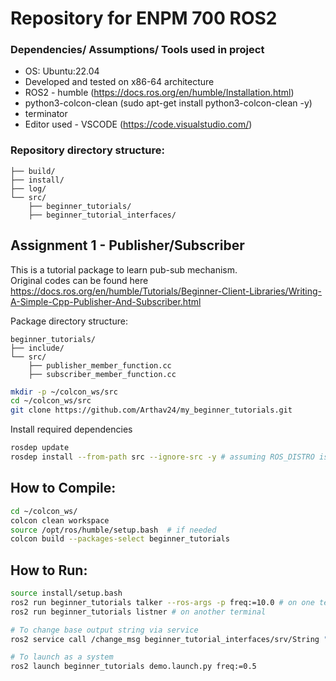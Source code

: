 # Repository for ENPM 700 ROS2

### Dependencies/ Assumptions/ Tools used in project
- OS: Ubuntu:22.04
- Developed and tested on x86-64 architecture
- ROS2 - humble (https://docs.ros.org/en/humble/Installation.html)
- python3-colcon-clean (sudo apt-get install python3-colcon-clean -y)
- terminator 
- Editor used - VSCODE (https://code.visualstudio.com/)

### Repository directory structure:

```
├── build/
├── install/
├── log/
└── src/
    ├── beginner_tutorials/
    ├── beginner_tutorial_interfaces/
```
## Assignment 1 - Publisher/Subscriber

This is a tutorial package to learn pub-sub mechanism. <br>
Original codes can be found here https://docs.ros.org/en/humble/Tutorials/Beginner-Client-Libraries/Writing-A-Simple-Cpp-Publisher-And-Subscriber.html

Package directory structure:

```
beginner_tutorials/
├── include/
└── src/
    ├── publisher_member_function.cc
    ├── subscriber_member_function.cc
```

``` bash
mkdir -p ~/colcon_ws/src
cd ~/colcon_ws/src
git clone https://github.com/Arthav24/my_beginner_tutorials.git
```

Install required dependencies

``` bash 
rosdep update
rosdep install --from-path src --ignore-src -y # assuming ROS_DISTRO is set to humble
```

## How to Compile:
```bash
cd ~/colcon_ws/
colcon clean workspace
source /opt/ros/humble/setup.bash  # if needed
colcon build --packages-select beginner_tutorials
```

## How to Run:

```bash
source install/setup.bash
ros2 run beginner_tutorials talker --ros-args -p freq:=10.0 # on one terminal 
ros2 run beginner_tutorials listner # on another terminal

# To change base output string via service
ros2 service call /change_msg beginner_tutorial_interfaces/srv/String "{data: 'ENPM700'}"

# To launch as a system
ros2 launch beginner_tutorials demo.launch.py freq:=0.5

```